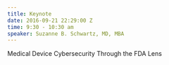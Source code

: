 ```yaml
---
title: Keynote
date: 2016-09-21 22:29:00 Z
time: 9:30 - 10:30 am
speaker: Suzanne B. Schwartz, MD, MBA
---
```


Medical Device Cybersecurity Through the FDA Lens